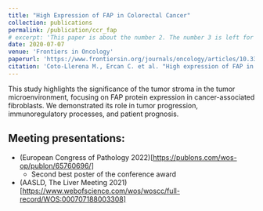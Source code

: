 ```yaml
---
title: "High Expression of FAP in Colorectal Cancer"
collection: publications
permalink: /publication/ccr_fap
# excerpt: 'This paper is about the number 2. The number 3 is left for future work.'
date: 2020-07-07
venue: 'Frontiers in Oncology'
paperurl: 'https://www.frontiersin.org/journals/oncology/articles/10.3389/fonc.2020.00979/full'
citation: 'Coto-Llerena M., Ercan C. et al. "High expression of FAP in colorectal cancer is associated with angiogenesis and immunoregulation processes." Frontiers in oncology 10 (2020): 979.'
---
```


This study highlights the significance of the tumor stroma in the tumor microenvironment, focusing on FAP protein expression in cancer-associated fibroblasts. We demonstrated its role in tumor progression, immunoregulatory processes, and patient prognosis.

## Meeting presentations: 

- (European Congress of Pathology 2022)[https://publons.com/wos-op/publon/65760696/] 
    - Second best poster of the conference award
- (AASLD, The Liver Meeting 2021)[https://www.webofscience.com/wos/woscc/full-record/WOS:000707188003308] 
